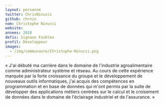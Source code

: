 ```yaml
---
layout: personne
twitter: ChrisNinucci
github: chrnin
nom: Christophe Ninucci
website:
annees: 2018
defis: Signaux Faibles
profil: Développeur
images:
  - /img/communaute/Christophe-Ninucci.png
---
```


« J'ai débuté ma carrière dans le domaine de l'industrie
agroalimentaire comme administrateur système et réseau. Au cours de
cette expérience marquée par la forte croissance du groupe et le
développement de nouveaux outils informatiques, j'ai acquis des
compétences en programmation et en base de données qui m'ont permis
par la suite de développer des applications métiers centrées sur le
calcul et le croisement de données dans le domaine de l'éclairage
industriel et de l'assurance. »

